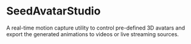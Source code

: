 # SeedAvatarStudio

A real-time motion capture utility to control pre-defined 3D avatars and export the generated animations to videos or live streaming sources.


